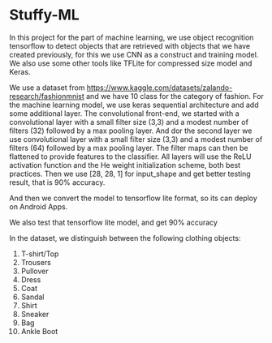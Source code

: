 # Stuffy-ML
In this project for the part of machine learning, we use object recognition tensorflow to detect objects that are retrieved with objects that we have created previously, for this we use CNN as a construct and training model. We also use some other tools like TFLite for compressed size model and Keras.

We use a dataset from https://www.kaggle.com/datasets/zalando-research/fashionmnist and we have 10 class for the category of fashion. For the machine learning model, we use keras sequential architecture and add some additional layer. The convolutional front-end, we started with a convolutional layer with a small filter size (3,3) and a modest number of filters (32) followed by a max pooling layer. And dor the second layer we use convolutional layer with a small filter size (3,3) and a modest number of filters (64) followed by a max pooling layer. The filter maps can then be flattened to provide features to the classifier.
All layers will use the ReLU activation function and the He weight initialization scheme, both best practices. Then we use [28, 28, 1] for  input_shape and get better testing result, that is 90% accuracy.

And then we convert the model to tensorflow lite format, so its can deploy on Android Apps.

We also test that tensorflow lite model, and get 90% accuracy

In the dataset, we distinguish between the following clothing objects:

1.  T-shirt/Top
2.  Trousers
3.  Pullover
4.  Dress
5.  Coat
6.  Sandal
7.  Shirt
8.  Sneaker
9.  Bag
10. Ankle Boot


